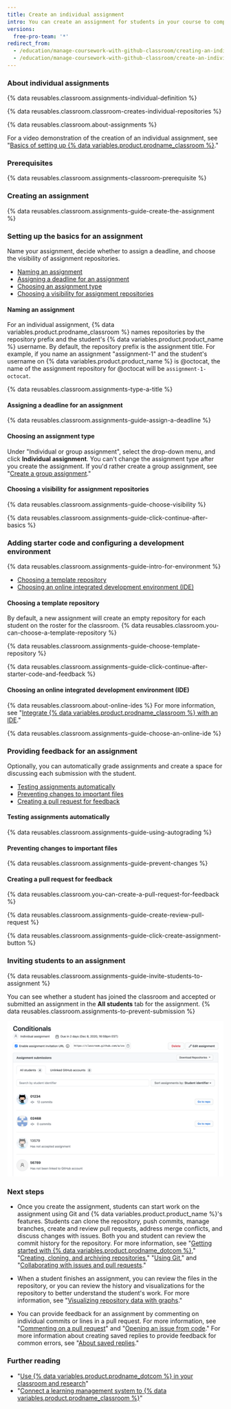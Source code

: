 ```yaml
---
title: Create an individual assignment
intro: You can create an assignment for students in your course to complete individually.
versions:
  free-pro-team: '*'
redirect_from:
  - /education/manage-coursework-with-github-classroom/creating-an-individual-assignment
  - /education/manage-coursework-with-github-classroom/create-an-individual-assignment
---
```

### About individual assignments

{% data reusables.classroom.assignments-individual-definition %}

{% data reusables.classroom.classroom-creates-individual-repositories %}

{% data reusables.classroom.about-assignments %}

For a video demonstration of the creation of an individual assignment, see "[Basics of setting up {% data variables.product.prodname_classroom %}](/education/manage-coursework-with-github-classroom/basics-of-setting-up-github-classroom)."

### Prerequisites

{% data reusables.classroom.assignments-classroom-prerequisite %}

### Creating an assignment

{% data reusables.classroom.assignments-guide-create-the-assignment %}

### Setting up the basics for an assignment

Name your assignment, decide whether to assign a deadline, and choose the visibility of assignment repositories.

- [Naming an assignment](#naming-an-assignment)
- [Assigning a deadline for an assignment](#assigning-a-deadline-for-an-assignment)
- [Choosing an assignment type](#choosing-an-assignment-type)
- [Choosing a visibility for assignment repositories](#choosing-a-visibility-for-assignment-repositories)

#### Naming an assignment

For an individual assignment, {% data variables.product.prodname_classroom %} names repositories by the repository prefix and the student's {% data variables.product.product_name %} username. By default, the repository prefix is the assignment title. For example, if you name an assignment "assignment-1" and the student's username on {% data variables.product.product_name %} is @octocat, the name of the assignment repository for @octocat will be `assignment-1-octocat`.

{% data reusables.classroom.assignments-type-a-title %}

#### Assigning a deadline for an assignment

{% data reusables.classroom.assignments-guide-assign-a-deadline %}

#### Choosing an assignment type

Under "Individual or group assignment", select the drop-down menu, and click **Individual assignment**. You can't change the assignment type after you create the assignment. If you'd rather create a group assignment, see "[Create a group assignment](/education/manage-coursework-with-github-classroom/create-a-group-assignment)."

#### Choosing a visibility for assignment repositories

{% data reusables.classroom.assignments-guide-choose-visibility %}

{% data reusables.classroom.assignments-guide-click-continue-after-basics %}

### Adding starter code and configuring a development environment

{% data reusables.classroom.assignments-guide-intro-for-environment %}

- [Choosing a template repository](#choosing-a-template-repository)
- [Choosing an online integrated development environment (IDE)](#choosing-an-online-integrated-development-environment-ide)

#### Choosing a template repository

By default, a new assignment will create an empty repository for each student on the roster for the classroom. {% data reusables.classroom.you-can-choose-a-template-repository %}

{% data reusables.classroom.assignments-guide-choose-template-repository %}

{% data reusables.classroom.assignments-guide-click-continue-after-starter-code-and-feedback %}

#### Choosing an online integrated development environment (IDE)

{% data reusables.classroom.about-online-ides %} For more information, see "[Integrate {% data variables.product.prodname_classroom %} with an IDE](/education/manage-coursework-with-github-classroom/integrate-github-classroom-with-an-ide)."

{% data reusables.classroom.assignments-guide-choose-an-online-ide %}

### Providing feedback for an assignment

Optionally, you can automatically grade assignments and create a space for discussing each submission with the student.

- [Testing assignments automatically](#testing-assignments-automatically)
- [Preventing changes to important files](#preventing-changes-to-important-files)
- [Creating a pull request for feedback](#creating-a-pull-request-for-feedback)

#### Testing assignments automatically

{% data reusables.classroom.assignments-guide-using-autograding %}

#### Preventing changes to important files

{% data reusables.classroom.assignments-guide-prevent-changes %}

#### Creating a pull request for feedback

{% data reusables.classroom.you-can-create-a-pull-request-for-feedback %}

{% data reusables.classroom.assignments-guide-create-review-pull-request %}

{% data reusables.classroom.assignments-guide-click-create-assignment-button %}

### Inviting students to an assignment

{% data reusables.classroom.assignments-guide-invite-students-to-assignment %}

You can see whether a student has joined the classroom and accepted or submitted an assignment in the **All students** tab for the assignment. {% data reusables.classroom.assignments-to-prevent-submission %}

<div class="procedural-image-wrapper">
  <img alt="Individual assignment" class="procedural-image-wrapper" src="/assets/images/help/classroom/assignment-individual-hero.png">
</div>

### Next steps

- Once you create the assignment, students can start work on the assignment using Git and {% data variables.product.product_name %}'s features. Students can clone the repository, push commits, manage branches, create and review pull requests, address merge conflicts, and discuss changes with issues. Both you and student can review the commit history for the repository. For more information, see "[Getting started with {% data variables.product.prodname_dotcom %}](/github/getting-started-with-github)," "[Creating, cloning, and archiving repositories](/github/creating-cloning-and-archiving-repositories)," "[Using Git](/github/getting-started-with-github/using-git)," and "[Collaborating with issues and pull requests](/github/collaborating-with-issues-and-pull-requests)."

- When a student finishes an assignment, you can review the files in the repository, or you can review the history and visualizations for the repository to better understand the student's work. For more information, see "[Visualizing repository data with graphs](/github/visualizing-repository-data-with-graphs)."

- You can provide feedback for an assignment by commenting on individual commits or lines in a pull request. For more information, see "[Commenting on a pull request](/github/collaborating-with-issues-and-pull-requests/commenting-on-a-pull-request)" and "[Opening an issue from code](/github/managing-your-work-on-github/opening-an-issue-from-code)." For more information about creating saved replies to provide feedback for common errors, see "[About saved replies](/github/writing-on-github/about-saved-replies)."

### Further reading

- "[Use {% data variables.product.prodname_dotcom %} in your classroom and research](/education/explore-the-benefits-of-teaching-and-learning-with-github-education/use-github-in-your-classroom-and-research)"
- "[Connect a learning management system to {% data variables.product.prodname_classroom %}](/education/manage-coursework-with-github-classroom/connect-a-learning-management-system-to-github-classroom)"
